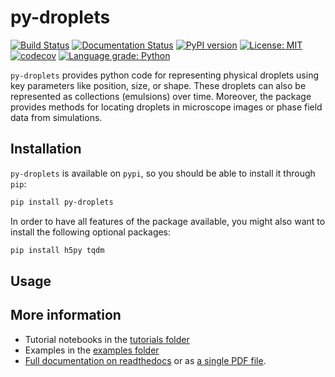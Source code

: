 # py-droplets

[![Build Status](https://travis-ci.org/zwicker-group/py-droplets.svg?branch=master)](https://travis-ci.org/zwicker-group/py-droplets)
[![Documentation Status](https://readthedocs.org/projects/py-droplets/badge/?version=latest)](https://py-droplets.readthedocs.io/en/latest/?badge=latest)
[![PyPI version](https://badge.fury.io/py/py-droplets.svg)](https://badge.fury.io/py/py-droplets)
[![License: MIT](https://img.shields.io/badge/License-MIT-green.svg)](https://opensource.org/licenses/MIT)
[![codecov](https://codecov.io/gh/zwicker-group/py-droplets/branch/master/graph/badge.svg)](https://codecov.io/gh/zwicker-group/py-droplets)
[![Language grade: Python](https://img.shields.io/lgtm/grade/python/g/zwicker-group/py-droplets.svg?logo=lgtm&logoWidth=18)](https://lgtm.com/projects/g/zwicker-group/py-droplets/context:python)

`py-droplets` provides python code for representing physical droplets using
key parameters like position, size, or shape.
These droplets can also be represented as collections (emulsions) over time.
Moreover, the package provides methods for locating droplets in microscope
images or phase field data from simulations.


Installation
------------

`py-droplets` is available on `pypi`, so you should be able to install it
through `pip`:

```bash
pip install py-droplets
```

In order to have all features of the package available, you might also want to 
install the following optional packages:

```bash
pip install h5py tqdm
```


Usage
-----

More information
----------------
* Tutorial notebooks in the [tutorials folder](https://github.com/zwicker-group/py-droplets/examples/tutorial)
* Examples in the [examples folder](https://github.com/zwicker-group/py-droplets/examples)
* [Full documentation on readthedocs](https://py-droplets.readthedocs.io/)
  or as [a single PDF file](https://py-droplets.readthedocs.io/_/downloads/en/latest/pdf/).
